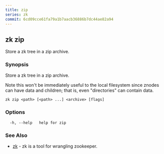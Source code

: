 ```yaml
---
title: zip
series: zk
commit: 6cd09cce61fa79a1b7aacb36886b7dc44ae82a94
---
```

## zk zip

Store a zk tree in a zip archive.

### Synopsis

Store a zk tree in a zip archive.
	
Note this won't be immediately useful to the local filesystem since znodes can have data and children;
that is, even "directories" can contain data.

```
zk zip <path> [<path> ...] <archive> [flags]
```

### Options

```
  -h, --help   help for zip
```

### See Also

* [zk](../)	 - zk is a tool for wrangling zookeeper.

